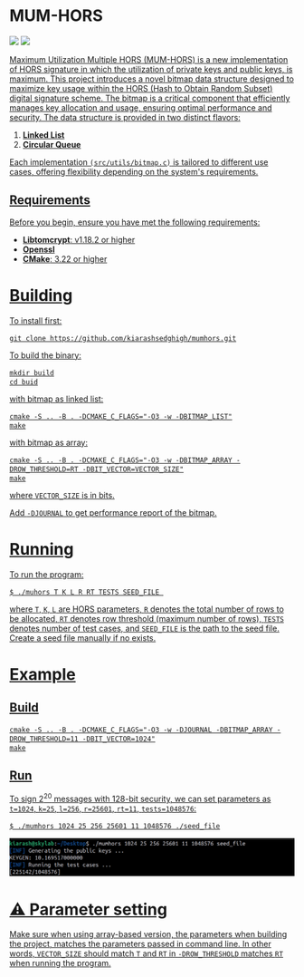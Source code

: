 # MUM-HORS
<p>
<a href="LICENSE"><img src="https://img.shields.io/badge/License-MIT License-%23ffb243?style=flat-square"></a>
<a href="CMAKE"><img src="https://img.shields.io/badge/cmake-3.22%2B-blue.svg">
</p>


Maximum Utilization Multiple HORS (MUM-HORS) is a new implementation of 
HORS signature in which the utilization of private keys and
public keys, is maximum. This project introduces a novel bitmap data structure designed to maximize key usage within the HORS (Hash to Obtain Random Subset) digital signature scheme. The bitmap is a critical component that efficiently manages key allocation and usage, ensuring optimal performance and security. The data structure is provided in two distinct flavors:

1. **Linked List**
2. **Circular Queue**

Each implementation `(src/utils/bitmap.c)` is tailored to different use cases, offering flexibility depending on the system's requirements.

## Requirements
Before you begin, ensure you have met the following requirements:
- **Libtomcrypt**: v1.18.2 or higher
- **Openssl**
- **CMake**: 3.22 or higher 

# Building
To install first:
```
git clone https://github.com/kiarashsedghigh/mumhors.git
```
To build the binary:
```
mkdir build
cd buid
```
with bitmap as linked list:
```
cmake -S .. -B . -DCMAKE_C_FLAGS="-O3 -w -DBITMAP_LIST"
make
```
with bitmap as array:
```
cmake -S .. -B . -DCMAKE_C_FLAGS="-O3 -w -DBITMAP_ARRAY -DROW_THRESHOLD=RT -DBIT_VECTOR=VECTOR_SIZE"
make
```
where `VECTOR_SIZE` is in bits.

Add `-DJOURNAL` to get performance report of the bitmap.

# Running
To run the program:
```
$ ./muhors T K L R RT TESTS SEED_FILE 
```
where `T`, `K`, `L` are HORS parameters, `R` denotes the total number
of rows to be allocated, `RT` denotes row threshold (maximum number of rows),
`TESTS` denotes number of test cases, and `SEED_FILE` is the path to the seed file. Create a 
seed file manually if no exists.

# Example
## Build
```
cmake -S .. -B . -DCMAKE_C_FLAGS="-O3 -w -DJOURNAL -DBITMAP_ARRAY -DROW_THRESHOLD=11 -DBIT_VECTOR=1024"
make
```

## Run 
To sign 2<sup>20</sup> messages with 128-bit security, we can set parameters 
as `t=1024`, `k=25`, `l=256`, `r=25601`, `rt=11`, `tests=1048576`:
```
$ ./mumhors 1024 25 256 25601 11 1048576 ./seed_file
```
![Running_kg_test](https://github.com/kiarashsedghigh/mumhors/blob/main/figures/run_kg_test.png)

# ⚠️ Parameter setting 
Make sure when using array-based version, the parameters when building the project, 
matches the parameters passed in command line. In other words, `VECTOR_SIZE` should match
`T` and `RT` in `-DROW_THRESHOLD` matches `RT` when running the program.
